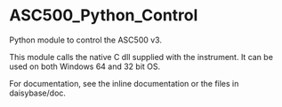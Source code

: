 # ASC500_Python_Control
Python module to control the ASC500 v3.

This module calls the native C dll supplied with the instrument.
It can be used on both Windows 64 and 32 bit OS.

For documentation, see the inline documentation or the files in daisybase/doc.
